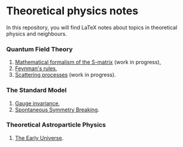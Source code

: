 # Theoretical physics notes

In this repository, you will find LaTeX notes about topics in theoretical physics and neighbours.

### Quantum Field Theory

1. [Mathematical formalism of the S-matrix](https://github.com/PhysicsZandi/Notes/blob/main/pdf/qft_math.pdf) (work in progress),
2. [Feynman's rules](https://github.com/PhysicsZandi/Notes/blob/main/pdf/qft_rules.pdf),
3. [Scattering processes](https://github.com/PhysicsZandi/Notes/blob/main/pdf/qft_scatt.pdf) (work in progress).

### The Standard Model

1. [Gauge invariance](https://github.com/PhysicsZandi/Notes/blob/main/pdf/tsm_gau.pdf),
2. [Spontaneous Symmetry Breaking](https://github.com/PhysicsZandi/Notes/blob/main/pdf/tsm_ssb.pdf).

### Theoretical Astroparticle Physics

1. [The Early Universe](https://github.com/PhysicsZandi/IsingModel/blob/main/pdf/tap_eu.pdf).